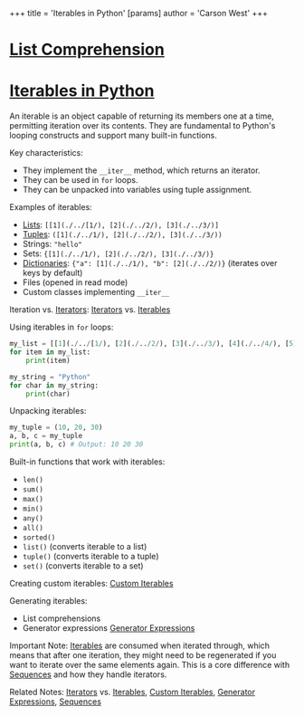 +++
 title = 'Iterables in Python'
[params]
	author = 'Carson West'
+++
# [List Comprehension](./../list-comprehension/)
# [Iterables in Python](./../iterables-in-python/) 
An iterable is an object capable of returning its members one at a time, permitting iteration over its contents.  They are fundamental to Python's looping constructs and support many built-in functions.

Key characteristics:

*   They implement the `__iter__` method, which returns an iterator.
*   They can be used in `for` loops.
*   They can be unpacked into variables using tuple assignment.


Examples of iterables:

*   [Lists](./../lists/):  `[[1](./../[1/), [2](./../2/), [3](./../3/)]`
*   [Tuples](./../tuples/): `([1](./../1/), [2](./../2/), [3](./../3/))`
*   Strings: `"hello"`
*   Sets: `{[1](./../1/), [2](./../2/), [3](./../3/)}`
*   [Dictionaries](./../dictionaries/): `{"a": [1](./../1/), "b": [2](./../2/)}` (iterates over keys by default)
*   Files (opened in read mode)
*   Custom classes implementing `__iter__`


Iteration vs. [Iterators](./../iterators/): [Iterators](./../iterators/) vs. [Iterables](./../iterables/)


Using iterables in `for` loops:

```python
my_list = [[1](./../[1/), [2](./../2/), [3](./../3/), [4](./../4/), [5](./../5/)]
for item in my_list:
    print(item)

my_string = "Python"
for char in my_string:
    print(char)
```

Unpacking iterables:

```python
my_tuple = (10, 20, 30)
a, b, c = my_tuple
print(a, b, c) # Output: 10 20 30
```

Built-in functions that work with iterables:

*   `len()`
*   `sum()`
*   `max()`
*   `min()`
*   `any()`
*   `all()`
*   `sorted()`
*   `list()` (converts iterable to a list)
*   `tuple()` (converts iterable to a tuple)
*   `set()` (converts iterable to a set)


Creating custom iterables: [Custom Iterables](./../custom-iterables/)

Generating iterables:

*   List comprehensions
*   Generator expressions [Generator Expressions](./../generator-expressions/)

Important Note: [Iterables](./../iterables/) are consumed when iterated through, which means that after one iteration, they might need to be regenerated if you want to iterate over the same elements again.  This is a core difference with [Sequences](./../sequences/) and how they handle iterators.

Related Notes: [Iterators](./../iterators/) vs. [Iterables](./../iterables/), [Custom Iterables](./../custom-iterables/), [Generator Expressions](./../generator-expressions/), [Sequences](./../sequences/)
